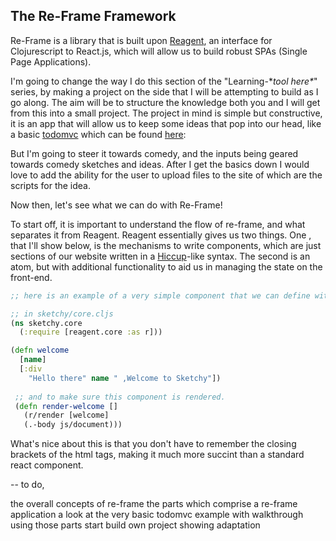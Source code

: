 ## The Re-Frame Framework 

Re-Frame is a library that is built upon [Reagent](https://github.com/reagent-project/reagent), an interface for
Clojurescript to React.js, which will allow us to build robust SPAs (Single Page Applications).

I'm going to change the way I do this section of the "Learning-\**tool here\**" series, by making a project on the side that I will be attempting to build as I go along. The aim will be to structure the knowledge both you and I will get from this into a small project. The project in mind is simple but constructive, it is an app that will allow us to keep some ideas that pop into our head, like a basic [todomvc](http://todomvc.com/) which can be found [here](https://github.com/Alex-Bakic/Sketchy):

But I'm going to steer it towards comedy, and the inputs being geared towards comedy sketches and ideas. After I get the basics down I would love to add the ability for the user to upload files to the site of which are the scripts for the idea.

Now then, let's see what we can do with Re-Frame!

To start off, it is important to understand the flow of re-frame, and what separates it from Reagent. Reagent essentially gives us two things. One , that I'll show below, is the mechanisms to write components, which are just sections of our website written in a [Hiccup](https://github.com/weavejester/hiccup)-like syntax. The second is an atom, but with additional functionality to aid us in managing the state on the front-end.

  ```Clojure
  ;; here is an example of a very simple component that we can define with reagent (& subsquently re-frame).
  
  ;; in sketchy/core.cljs
  (ns sketchy.core
    (:require [reagent.core :as r]))
  
  (defn welcome
    [name]
    [:div
      "Hello there" name " ,Welcome to Sketchy"])
      
   ;; and to make sure this component is rendered.
   (defn render-welcome []
     (r/render [welcome]
     (.-body js/document)))
  ```

What's nice about this is that you don't have to remember the closing brackets of the html tags, making it much more succint than a standard react component.

-- to do, 

the overall concepts of re-frame
the parts which comprise a re-frame application
a look at the very basic todomvc example with walkthrough
using those parts start build own project showing adaptation
